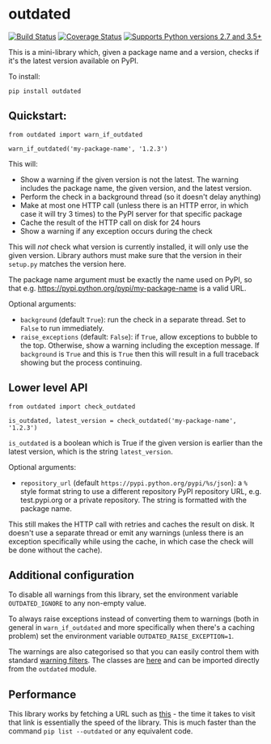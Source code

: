 # outdated

[![Build Status](https://travis-ci.org/alexmojaki/outdated.svg?branch=master)](https://travis-ci.org/alexmojaki/outdated) [![Coverage Status](https://coveralls.io/repos/github/alexmojaki/outdated/badge.svg?branch=master&uncache)](https://coveralls.io/github/alexmojaki/outdated?branch=master) [![Supports Python versions 2.7 and 3.5+](https://img.shields.io/pypi/pyversions/outdated.svg)](https://pypi.python.org/pypi/outdated)

This is a mini-library which, given a package name and a version, checks if it's the latest version available on PyPI.

To install:

    pip install outdated

## Quickstart:

    from outdated import warn_if_outdated

    warn_if_outdated('my-package-name', '1.2.3')

This will:

- Show a warning if the given version is not the latest. The warning includes the package name, the given version, and the latest version.
- Perform the check in a background thread (so it doesn't delay anything)
- Make at most one HTTP call (unless there is an HTTP error, in which case it will try 3 times) to the PyPI server for that specific package
- Cache the result of the HTTP call on disk for 24 hours
- Show a warning if any exception occurs during the check

This will *not* check what version is currently installed, it will only use the given version. Library authors must make sure that the version in their `setup.py` matches the version here.

The package name argument must be exactly the name used on PyPI, so that e.g. https://pypi.python.org/pypi/my-package-name is a valid URL.

Optional arguments:

- `background` (default `True`): run the check in a separate thread. Set to `False` to run immediately.
- `raise_exceptions` (default: `False`): if `True`, allow exceptions to bubble to the top. Otherwise, show a warning including the exception message. If `background` is `True` and this is `True` then this will result in a full traceback showing but the process continuing.

## Lower level API

    from outdated import check_outdated

    is_outdated, latest_version = check_outdated('my-package-name', '1.2.3')
    
`is_outdated` is a boolean which is True if the given version is earlier than the latest version, which is the string `latest_version`.

Optional arguments:

- `repository_url` (default `https://pypi.python.org/pypi/%s/json`): a `%` style format string to use a different repository PyPI repository URL, e.g. test.pypi.org or a private repository. The string is formatted with the package name.

This still makes the HTTP call with retries and caches the result on disk. It doesn't use a separate thread or emit any warnings (unless there is an exception specifically while using the cache, in which case the check will be done without the cache).

## Additional configuration

To disable all warnings from this library, set the environment variable `OUTDATED_IGNORE` to any non-empty value.

To always raise exceptions instead of converting them to warnings (both in general in `warn_if_outdated` and more specifically when there's a caching problem) set the environment variable `OUTDATED_RAISE_EXCEPTION=1`.

The warnings are also categorised so that you can easily control them with standard [warning filters](https://docs.python.org/3/library/warnings.html#the-warnings-filter). The classes are [here](https://github.com/alexmojaki/outdated/blob/master/outdated/mywarnings.py) and can be imported directly from the `outdated` module.

## Performance

This library works by fetching a URL such as [this](https://pypi.python.org/pypi/requests/json) - the time it takes to visit that link is essentially the speed of the library. This is much faster than the command `pip list --outdated` or any equivalent code.
